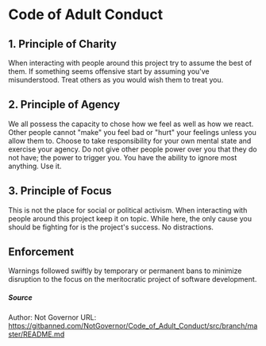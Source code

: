 # Code of Adult Conduct

## 1. Principle of Charity

When interacting with people around this project try to assume the best of them. If something seems offensive start by assuming you've misunderstood. Treat others as you would wish them to treat you.

## 2. Principle of Agency

We all possess the capacity to chose how we feel as well as how we react. Other people cannot "make" you feel bad or "hurt" your feelings unless you allow them to. Choose to take responsibility for your own mental state and exercise your agency. Do not give other people power over you that they do not have; the power to trigger you. You have the ability to ignore most anything. Use it.

## 3. Principle of Focus

This is not the place for social or political activism. When interacting with people around this project keep it on topic. While here, the only cause you should be fighting for is the project's success. No distractions.

## Enforcement

Warnings followed swiftly by temporary or permanent bans to minimize disruption to the focus on the meritocratic project of software development.


##### Source
Author: Not Governor
URL: https://gitbanned.com/NotGovernor/Code_of_Adult_Conduct/src/branch/master/README.md

